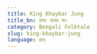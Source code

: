 ```yaml
---
title: King Khaybar Jung
title_bn: রাজা খয়বর জং
category: Bengali Folktale
slug: king-khaybar-jung
language: en
---
```

